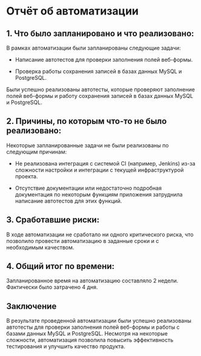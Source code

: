 # Отчёт об автоматизации

## 1. Что было запланировано и что реализовано:
В рамках автоматизации были запланированы следующие задачи:

* Написание автотестов для проверки заполнения полей веб-формы.
  
* Проверка работы сохранения записей в базах данных MySQL и PostgreSQL.

Были успешно реализованы автотесты, которые проверяют заполнение полей веб-формы и работу сохранения записей в базах данных MySQL и PostgreSQL.

## 2. Причины, по которым что-то не было реализовано:

Некоторые запланированные задачи не были реализованы по следующим причинам:

* Не реализована интеграция с системой CI (например, Jenkins) из-за сложности настройки и интеграции с текущей инфраструктурой проекта.
  
* Отсутствие документации или недостаточно подробная документация по некоторым функциям приложения затруднила написание автотестов для этих функций.

## 3. Сработавшие риски:

В ходе автоматизации не сработало ни одного критического риска, что позволило провести автоматизацию в заданные сроки и с необходимым качеством.

## 4. Общий итог по времени:
Запланированное время на автоматизацию составляло 2 недели. Фактически было затрачено 4 дня. 

## Заключение 

В результате проведенной автоматизации были успешно реализованы автотесты для проверки заполнения полей веб-формы и работы с базами данных MySQL и PostgreSQL. Несмотря на некоторые сложности, автоматизация позволила повысить эффективность тестирования и улучшить качество продукта.

